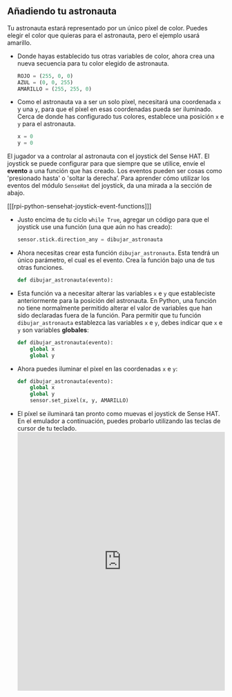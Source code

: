 ## Añadiendo tu astronauta

Tu astronauta estará representado por un único píxel de color. Puedes elegir el color que quieras para el astronauta, pero el ejemplo usará amarillo.

- Donde hayas establecido tus otras variables de color, ahora crea una nueva secuencia para tu color elegido de astronauta.

    ```python
    ROJO = (255, 0, 0)
    AZUL = (0, 0, 255)
    AMARILLO = (255, 255, 0)
    ```

- Como el astronauta va a ser un solo píxel, necesitará una coordenada `x` y una `y`, para que el píxel en esas coordenadas pueda ser iluminado. Cerca de donde has configurado tus colores, establece una posición `x` e `y` para el astronauta.

    ```python
    x = 0
    y = 0
    ```

El jugador va a controlar al astronauta con el joystick del Sense HAT. El joystick se puede configurar para que siempre que se utilice, envíe el **evento** a una función que has creado. Los eventos pueden ser cosas como 'presionado hasta' o 'soltar la derecha’. Para aprender cómo utilizar los eventos del módulo `SenseHat` del joystick, da una mirada a la sección de abajo.

[[[rpi-python-sensehat-joystick-event-functions]]]

- Justo encima de tu ciclo `while True`, agregar un código para que el joystick use una función (una que aún no has creado):

    ```python
    sensor.stick.direction_any = dibujar_astronauta
    ```
- Ahora necesitas crear esta función `dibujar_astronauta`. Esta tendrá un único parámetro, el cual es el evento. Crea la función bajo una de tus otras funciones.

    ```python
    def dibujar_astronauta(evento):
    ```

- Esta función va a necesitar alterar las variables `x` e `y` que estableciste anteriormente para la posición del astronauta. En Python, una función no tiene normalmente permitido alterar el valor de variables que han sido declaradas fuera de la función. Para permitir que tu función `dibujar_astronauta` establezca las variables `x` e `y`, debes indicar que `x` e `y` son variables **globales**:

    ```python
    def dibujar_astronauta(evento):
        global x
        global y
    ```

- Ahora puedes iluminar el píxel en las coordenadas `x` e `y`:

    ```python
    def dibujar_astronauta(evento):
        global x
        global y
        sensor.set_pixel(x, y, AMARILLO)
    ```

- El píxel se iluminará tan pronto como muevas el joystick de Sense HAT. En el emulador a continuación, puedes probarlo utilizando las teclas de cursor de tu teclado. <iframe src="https://trinket.io/embed/python/a3444b6288" width="100%" height="600" frameborder="0" marginwidth="0" marginheight="0" allowfullscreen mark="crwd-mark"></iframe>

